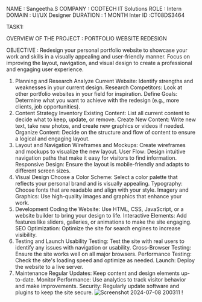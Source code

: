 NAME : Sangeetha.S
COMPANY : CODTECH IT Solutions
ROLE : Intern
DOMAIN : UI/UX Designer
DURATION : 1 MONTH
Inter ID :CT08DS3464

TASK1:

OVERVIEW OF THE PROJECT : 
PORTFOLIO WEBSITE REDESIGN

OBJECTIVE : 
Redesign your personal portfolio website to showcase your work and skills in a visually
appealing and user-friendly manner. Focus on improving the layout, navigation, and
visual design to create a professional and engaging user experience.

1. Planning and Research
Analyze Current Website: Identify strengths and weaknesses in your current design.
Research Competitors: Look at other portfolio websites in your field for inspiration.
Define Goals: Determine what you want to achieve with the redesign (e.g., more clients, job opportunities).
2. Content Strategy
Inventory Existing Content: List all current content to decide what to keep, update, or remove.
Create New Content: Write new text, take new photos, and create new graphics or videos if needed.
Organize Content: Decide on the structure and flow of content to ensure a logical and engaging layout.
3. Layout and Navigation
Wireframes and Mockups: Create wireframes and mockups to visualize the new layout.
User Flow: Design intuitive navigation paths that make it easy for visitors to find information.
Responsive Design: Ensure the layout is mobile-friendly and adapts to different screen sizes.
4. Visual Design
Choose a Color Scheme: Select a color palette that reflects your personal brand and is visually appealing.
Typography: Choose fonts that are readable and align with your style.
Imagery and Graphics: Use high-quality images and graphics that enhance your work.
5. Development
Coding the Website: Use HTML, CSS, JavaScript, or a website builder to bring your design to life.
Interactive Elements: Add features like sliders, galleries, or animations to make the site engaging.
SEO Optimization: Optimize the site for search engines to increase visibility.
6. Testing and Launch
Usability Testing: Test the site with real users to identify any issues with navigation or usability.
Cross-Browser Testing: Ensure the site works well on all major browsers.
Performance Testing: Check the site's loading speed and optimize as needed.
Launch: Deploy the website to a live server.
7. Maintenance
Regular Updates: Keep content and design elements up-to-date.
Monitor Performance: Use analytics to track visitor behavior and make improvements.
Security: Regularly update software and plugins to keep the site secure.
![Screenshot 2024-07-08 200311](https://github.com/Sangeetha-maker/CODTECH-Task1/assets/175023042/e6d52a4c-33e0-4632-8bc3-191bbe793744)
!
